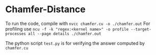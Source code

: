 # Chamfer-Distance

To run the code, compile with `nvcc chamfer.cu -o ./chamfer.out`
For profiling use `ncu -f -k "regex:<kernel name>" -o profile --target-processes all --page details ./chamfer.out`

The python script `test.py` is for verifying the answer computed by `chamfer.cu`